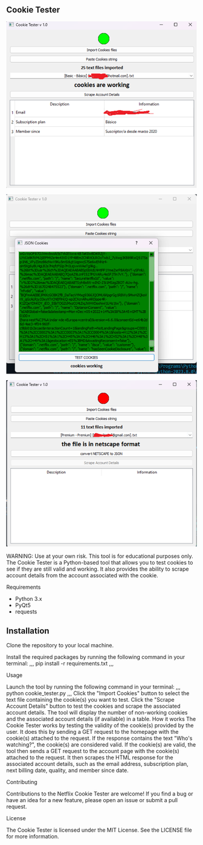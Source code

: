 Cookie Tester
--------

![Example screenshot](ScreenShots1.png)

![Example screenshot](ScreenShots2.png)

![Example screenshot](ScreenShots3.png)

WARNING: Use at your own risk. This tool is for educational purposes only.
The Cookie Tester is a Python-based tool that allows you to test  cookies to see if they are still valid and working. It also provides the ability to scrape account details from the account associated with the cookie.

Requirements

- Python 3.x
- PyQt5
- requests

Installation
------------------------
Clone the repository to your local machine.

Install the required packages by running the following command in your terminal: 
,,,
pip install -r requirements.txt
,,,

Usage

Launch the tool by running the following command in your terminal: 
,,,
python cookie_tester.py
,,,
Click the "Import Cookies" button to select the text file containing the  cookie(s) you want to test.
Click the "Scrape Account Details" button to test the cookies and scrape the associated account details.
The tool will display the number of non-working cookies and the associated account details (if available) in a table.
How it works
The  Cookie Tester works by testing the validity of the cookie(s) provided by the user. It does this by sending a GET request to the  homepage with the cookie(s) attached to the request. If the response contains the text "Who's watching?", the cookie(s) are considered valid.
If the cookie(s) are valid, the tool then sends a GET request to the account page with the cookie(s) attached to the request. It then scrapes the HTML response for the associated account details, such as the email address, subscription plan, next billing date, quality, and member since date.

Contributing

Contributions to the Netflix Cookie Tester are welcome! If you find a bug or have an idea for a new feature, please open an issue or submit a pull request.

License

The Cookie Tester is licensed under the MIT License. See the LICENSE file for more information.
